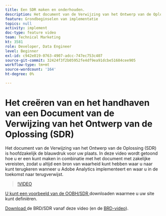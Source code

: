 ```yaml
---
title: Een SDR maken en onderhouden.
description: Het document van de Verwijzing van het Ontwerp van de Oplossing (SDR) is hoofdzakelijk de blauwdruk voor uw plaats. Deze video laat zien hoe u er een kunt maken, in combinatie met het document met zakelijke vereisten, zodat u altijd een bron van waarheid kunt hebben waar u op kunt terugkeren terwijl u Adobe Analytics implementeert en waar u in de toekomst naar terugverwijst.
feature: Grondbeginselen van implementatie
topics: null
activity: implement
doc-type: feature video
team: Technical Marketing
kt: 3581
role: Developer, Data Engineer
level: Beginner
exl-id: c942e819-0763-4907-adcc-747ec753c407
source-git-commit: 32424f3f2b05952fe4df9ea91dcbe51684cee905
workflow-type: tm+mt
source-wordcount: '164'
ht-degree: 0%

---
```


# Het creëren van en het handhaven van een Document van de Verwijzing van het Ontwerp van de Oplossing (SDR)

Het document van de Verwijzing van het Ontwerp van de Oplossing (SDR) is hoofdzakelijk de blauwdruk voor uw plaats. In deze video wordt getoond hoe u er een kunt maken in combinatie met het document met zakelijke vereisten, zodat u altijd een bron van waarheid kunt hebben waar u naar kunt terugkeren wanneer u Adobe Analytics implementeert en waar u in de toekomst naar terugverwijst.

>[!VIDEO](https://video.tv.adobe.com/v/28754/?quality=12)

[U kunt een voorbeeld van de OOBH/SDR ](https://analytics.enablementadobe.com/files/brd-sdr-sample-template.xlsx) downloaden waarmee u uw site kunt definiëren.

[Download ](https://analytics.enablementadobe.com/files/geometrixx-clothiers-brd-sdr.xlsx) de BRD/SDR vanaf deze video (en de  [BRD-video](creating-a-business-requirements-document.md)).

